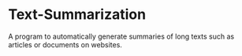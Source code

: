# Text-Summarization
A program to automatically generate summaries of long texts such as articles or documents on websites.
